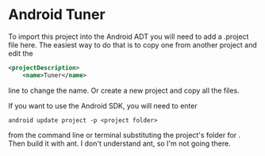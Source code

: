 Android Tuner
=============

To import this project into the Android ADT you will need to add a
.project file here. The easiest way to do that is to copy one from
another project and edit the
~~~xml
<projectDescription>
	<name>Tuner</name>
~~~
line to change the name. Or create a new project and copy all the
files.

If you want to use the Android SDK, you will need to enter
~~~
android update project -p <project folder>
~~~
from the command line or terminal substituting the project's folder
for <project folder>. Then build it with ant. I don't understand ant,
so I'm not going there.

